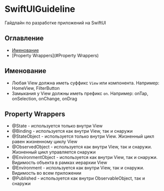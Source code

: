 # SwiftUIGuideline

Гайдлайн по разработке приложений на SwiftUI

## Оглавление

* [Именование](#Именование)
* [Property Wrappers](#Property Wrappers)

## Именование

- Любая View должна иметь суффикс `View` или компонента. Например: HomeView, FilterButton
- Замыкания у View должны иметь префикс `on`. Например: onTap, onSelection, onChange, onDrag


## Property Wrappers

- @State - используется только внутри View
- @Binding - используется как внутри View, так и снаружи
- @StateObject - используется только внутри View. Жизненный цикл равен жизненному циклу View
- @ObservedObject - используется как внутри View, так и снаружи. Жизненный цикл управляется снаружи
- @EnvironmentObject - используется как внутри View, так и снаружи. Видимость объекта в рамках иерархии View
- @Environment - используется как внутри View, так и снаружи. Видимость во всем приложении
- @Published - используется как внутри ObservableObject, так и снаружи
